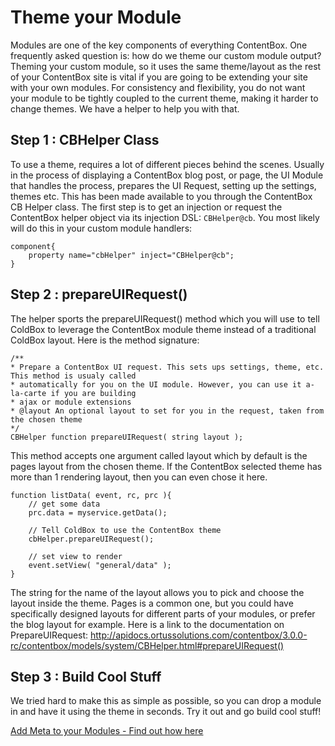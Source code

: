 # Theme your Module

Modules are one of the key components of everything ContentBox. One frequently asked question is: how do we theme our custom module output? Theming your custom module, so it uses the same theme/layout as the rest of your ContentBox site is vital if you are going to be extending your site with your own modules. For consistency and flexibility, you do not want your module to be tightly coupled to the current theme, making it harder to change themes. We have a helper to help you with that.

## Step 1 : CBHelper Class

To use a theme, requires a lot of different pieces behind the scenes. Usually in the process of displaying a ContentBox blog post, or page, the UI Module that handles the process, prepares the UI Request, setting up the settings, themes etc. This has been made available to you through the ContentBox CB Helper class. The first step is to get an injection or request the ContentBox helper object via its injection DSL: `CBHelper@cb`. You most likely will do this in your custom module handlers:

```
component{
    property name="cbHelper" inject="CBHelper@cb";
}
```

## Step 2 : prepareUIRequest()

The helper sports the prepareUIRequest() method which you will use to tell ColdBox to leverage the ContentBox module theme instead of a traditional ColdBox layout. Here is the method signature:

```	
/**
* Prepare a ContentBox UI request. This sets ups settings, theme, etc. This method is usualy called
* automatically for you on the UI module. However, you can use it a-la-carte if you are building
* ajax or module extensions
* @layout An optional layout to set for you in the request, taken from the chosen theme
*/
CBHelper function prepareUIRequest( string layout );
```

This method accepts one argument called layout which by default is the pages layout from the chosen theme. If the ContentBox selected theme has more than 1 rendering layout, then you can even chose it here.

```
function listData( event, rc, prc ){
    // get some data
    prc.data = myservice.getData();
     
    // Tell ColdBox to use the ContentBox theme
    cbHelper.prepareUIRequest();
     
    // set view to render
    event.setView( "general/data" );
}
```

The string for the name of the layout allows you to pick and choose the layout inside the theme. Pages is a common one, but you could have specifically designed layouts for different parts of your modules, or prefer the blog layout for example. Here is a link to the documentation on PrepareUIRequest: http://apidocs.ortussolutions.com/contentbox/3.0.0-rc/contentbox/models/system/CBHelper.html#prepareUIRequest()

## Step 3 : Build Cool Stuff

We tried hard to make this as simple as possible, so you can drop a module in and have it using the theme in seconds. Try it out and go build cool stuff!

[Add Meta to your Modules - Find out how here](/developing/back_end/modules/adding-meta-to-your-modules.md)
